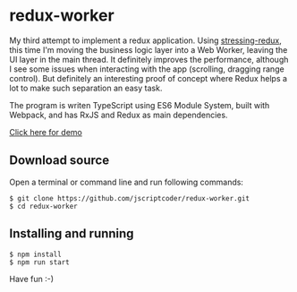# redux-worker
My third attempt to implement a redux application. Using [stressing-redux](https://github.com/jscriptcoder/stressing-redux), this time I'm moving the business logic layer into a Web Worker, leaving the UI layer in the main thread. It definitely improves the performance, although I see some issues when interacting with the app (scrolling, dragging range control). But definitely an interesting proof of concept where Redux helps a lot to make such separation an easy task.

The program is writen TypeScript using ES6 Module System, built with Webpack, and has RxJS and Redux as main dependencies.

[Click here for demo](https://jscriptcoder.github.io/redux-worker/)

## Download source
Open a terminal or command line and run following commands:
```shell
$ git clone https://github.com/jscriptcoder/redux-worker.git
$ cd redux-worker
```

## Installing and running
```shell
$ npm install
$ npm run start
```

Have fun :-)

<!-- Sort 1 -->
